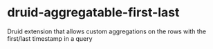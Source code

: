 # druid-aggregatable-first-last
Druid extension that allows custom aggregations on the rows with the first/last timestamp in a query
